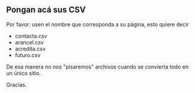 ## Pongan acá sus CSV

Por favor: usen el nombre que corresponda a su página, esto quiere decir

- contacta.csv
- arancel.csv
- acredita.csv
- futuro.csv

De esa manera no nos "pisaremos" archivos cuando se convierta todo en un único sitio.

Gracias.
